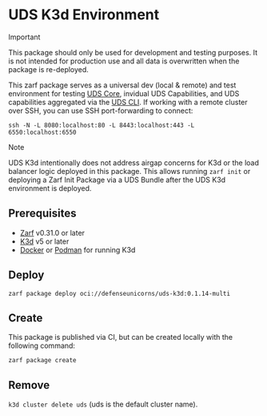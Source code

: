 # UDS K3d Environment

> [!IMPORTANT]
> This package should only be used for development and testing purposes. It is not intended for production use and all data is overwritten when the package is re-deployed.

This zarf package serves as a universal dev (local & remote) and test environment for testing [UDS Core](https://github.com/defenseunicorns/uds-core), invidual UDS Capabilities, and UDS capabilities aggregated via the [UDS CLI](https://github.com/defenseunicorns/uds-cli). If working with a remote cluster over SSH, you can use SSH port-forwarding to connect:

`ssh -N -L 8080:localhost:80 -L 8443:localhost:443 -L 6550:localhost:6550`

> [!NOTE]
> UDS K3d intentionally does not address airgap concerns for K3d or the load balancer logic deployed in this package. This allows running `zarf init` or deploying a Zarf Init Package via a UDS Bundle after the UDS K3d environment is deployed.

## Prerequisites

- [Zarf](https://docs.zarf.dev/docs/getting-started#installing-zarf) v0.31.0 or later
- [K3d](https://k3d.io/#installation) v5 or later
- [Docker](https://docs.docker.com/get-docker/) or [Podman](https://podman.io/getting-started/installation) for running K3d


## Deploy

`zarf package deploy oci://defenseunicorns/uds-k3d:0.1.14`<!-- {x-release-please-version} -->`-multi`

## Create

This package is published via CI, but can be created locally with the following command:

`zarf package create`

## Remove

`k3d cluster delete uds` (uds is the default cluster name).
